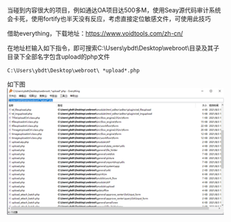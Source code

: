 当碰到内容很大的项目，例如通达OA项目达500多M，使用Seay源代码审计系统会卡死，使用fortify也半天没有反应，考虑直接定位敏感文件，可使用此技巧

借助everything，下载地址：https://www.voidtools.com/zh-cn/

在地址栏输入如下指令，即可搜索C:\Users\ybdt\Desktop\webroot\目录及其子目录下全部名字包含upload的php文件
```
C:\Users\ybdt\Desktop\webroot\ *upload*.php
```
如下图  
![image](./pic/1.png)  
